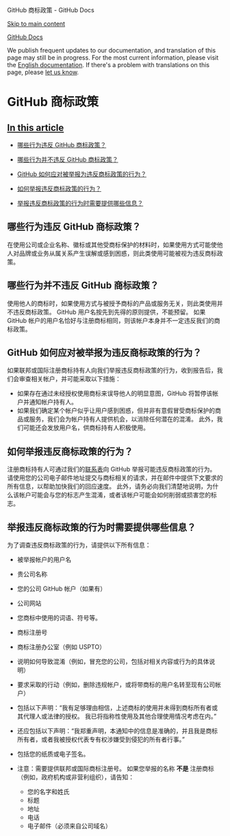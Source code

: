 GitHub 商标政策 - GitHub Docs

[Skip to main content](#main-content)

[](/cn)[GitHub Docs](/cn)

We publish frequent updates to our documentation, and translation of this page may still be in progress. For the most current information, please visit the [English documentation](/en). If there's a problem with translations on this page, please [let us know](https://github.com/contact?form[subject]=translation%20issue%20on%20docs.github.com&form[comments]=).

GitHub 商标政策
==========

[In this article](/site-policy/content-removal-policies/github-trademark-policy#in-this-article)
----------

* [哪些行为违反 GitHub 商标政策？](#哪些行为违反-github-商标政策)

* [哪些行为并不违反 GitHub 商标政策？](#哪些行为并不违反-github-商标政策)

* [GitHub 如何应对被举报为违反商标政策的行为？](#github-如何应对被举报为违反商标政策的行为)

* [如何举报违反商标政策的行为？](#如何举报违反商标政策的行为)

* [举报违反商标政策的行为时需要提供哪些信息？](#举报违反商标政策的行为时需要提供哪些信息)

[](#哪些行为违反-github-商标政策)[]()哪些行为违反 GitHub 商标政策？
----------

在使用公司或企业名称、徽标或其他受商标保护的材料时，如果使用方式可能使他人对品牌或业务从属关系产生误解或感到困惑，则此类使用可能被视为违反商标政策。

[](#哪些行为并不违反-github-商标政策)[]()哪些行为并不违反 GitHub 商标政策？
----------

使用他人的商标时，如果使用方式与被授予商标的产品或服务无关，则此类使用并不违反商标政策。 GitHub 用户名按先到先得的原则提供，不能预留。 如果 GitHub 帐户的用户名恰好与注册商标相同，则该帐户本身并不一定违反我们的商标政策。

[](#github-如何应对被举报为违反商标政策的行为)[]()GitHub 如何应对被举报为违反商标政策的行为？
----------

如果联邦或国际注册商标持有人向我们举报违反商标政策的行为，收到报告后，我们会审查相关帐户，并可能采取以下措施：

* 如果存在通过未经授权使用商标来误导他人的明显意图，GitHub 将暂停该帐户并通知帐户持有人。
* 如果我们确定某个帐户似乎让用户感到困惑，但并非有意假冒受商标保护的商品或服务，我们会为帐户持有人提供机会，以消除任何潜在的混淆。 此外，我们可能还会发放用户名，供商标持有人积极使用。

[](#如何举报违反商标政策的行为)[]()如何举报违反商标政策的行为？
----------

注册商标持有人可通过我们的[联系表](https://support.github.com/contact?tags=docs-trademark)向 GitHub 举报可能违反商标政策的行为。 请使用您的公司电子邮件地址提交与商标相关的请求，并在邮件中提供下文要求的所有信息，以帮助加快我们的回应速度。 此外，请务必向我们清楚地说明，为什么该帐户可能会与您的标志产生混淆，或者该帐户可能会如何削弱或损害您的标志。

[](#举报违反商标政策的行为时需要提供哪些信息)[]()举报违反商标政策的行为时需要提供哪些信息？
----------

为了调查违反商标政策的行为，请提供以下所有信息：

* 被举报帐户的用户名

* 贵公司名称

* 您的公司 GitHub 帐户（如果有）

* 公司网站

* 您商标中使用的词语、符号等。

* 商标注册号

* 商标注册办公室（例如 USPTO）

* 说明如何导致混淆（例如，冒充您的公司，包括对相关内容或行为的具体说明）

* 要求采取的行动（例如，删除违规帐户，或将带商标的用户名转至现有公司帐户）

* 包括以下声明：“我有足够理由相信，上述商标的使用并未得到商标所有者或其代理人或法律的授权。 我已将指称性使用及其他合理使用情况考虑在内。”

* 还应包括以下声明：“我郑重声明，本通知中的信息是准确的，并且我是商标所有者，或者我被授权代表专有权涉嫌受到侵犯的所有者行事。”

* 包括您的纸质或电子签名。

* 注意：需要提供联邦或国际商标注册号。 如果您举报的名称 **不是** 注册商标（例如，政府机构或非营利组织），请告知：

  * 您的名字和姓氏
  * 标题
  * 地址
  * 电话
  * 电子邮件（必须来自公司域名）
